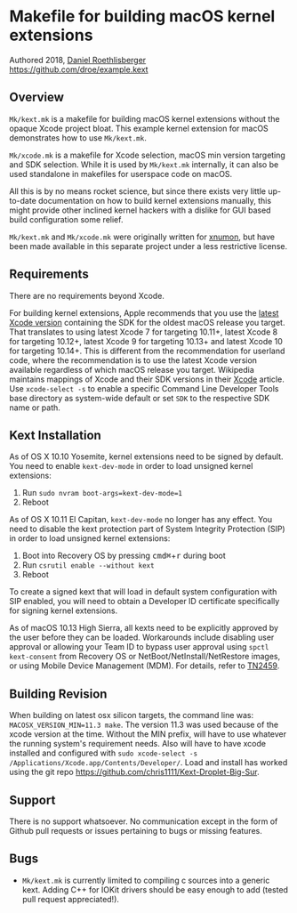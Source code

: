# Makefile for building macOS kernel extensions
Authored 2018, [Daniel Roethlisberger](//daniel.roe.ch/)  
https://github.com/droe/example.kext


## Overview

`Mk/kext.mk` is a makefile for building macOS kernel extensions without the
opaque Xcode project bloat.  This example kernel extension for macOS
demonstrates how to use `Mk/kext.mk`.

`Mk/xcode.mk` is a makefile for Xcode selection, macOS min version targeting
and SDK selection.  While it is used by `Mk/kext.mk` internally, it can also be
used standalone in makefiles for userspace code on macOS.

All this is by no means rocket science, but since there exists very little
up-to-date documentation on how to build kernel extensions manually, this might
provide other inclined kernel hackers with a dislike for GUI based build
configuration some relief.

`Mk/kext.mk` and `Mk/xcode.mk` were originally written for
[xnumon](https://github.com/droe/xnumon), but have been made available in this
separate project under a less restrictive license.


## Requirements

There are no requirements beyond Xcode.

For building kernel extensions, Apple recommends that you use the
[latest Xcode version](https://developer.apple.com/download/)
containing the SDK for the oldest macOS release you target.
That translates to using
latest Xcode 7 for targeting 10.11+,
latest Xcode 8 for targeting 10.12+,
latest Xcode 9 for targeting 10.13+ and
latest Xcode 10 for targeting 10.14+.
This is different from the recommendation for userland code, where the
recommendation is to use the latest Xcode version available regardless of which
macOS release you target.
Wikipedia maintains mappings of Xcode and their SDK versions in their
[Xcode](https://en.wikipedia.org/wiki/Xcode) article.
Use `xcode-select -s` to enable a specific Command Line Developer Tools base
directory as system-wide default or set `SDK` to the respective SDK name or
path.


## Kext Installation

As of OS X 10.10 Yosemite, kernel extensions need to be signed by default.  You
need to enable `kext-dev-mode` in order to load unsigned kernel extensions:

1.  Run `sudo nvram boot-args=kext-dev-mode=1`
2.  Reboot

As of OS X 10.11 El Capitan, `kext-dev-mode` no longer has any effect.  You
need to disable the kext protection part of System Integrity Protection (SIP)
in order to load unsigned kernel extensions:

1.  Boot into Recovery OS by pressing <kbd>cmd⌘</kbd>+<kbd>r</kbd> during boot
2.  Run `csrutil enable --without kext`
3.  Reboot

To create a signed kext that will load in default system configuration with SIP
enabled, you will need to obtain a Developer ID certificate specifically for
signing kernel extensions.

As of macOS 10.13 High Sierra, all kexts need to be explicitly approved by the
user before they can be loaded.  Workarounds include disabling user approval or
allowing your Team ID to bypass user approval using `spctl kext-consent` from
Recovery OS or NetBoot/NetInstall/NetRestore images, or using Mobile Device
Management (MDM).  For details, refer to
[TN2459](https://developer.apple.com/library/archive/technotes/tn2459/).

## Building Revision

When building on latest osx silicon targets, the command line was:
`MACOSX_VERSION_MIN=11.3 make`. The version 11.3 was used because  of the xcode
version at the time. Without the MIN prefix, will have to use whatever the running
system's requirement needs. Also will have to have xcode installed and configured
with `sudo xcode-select -s /Applications/Xcode.app/Contents/Developer/`. Load and
install has worked using the git repo https://github.com/chris1111/Kext-Droplet-Big-Sur.


## Support

There is no support whatsoever.  No communication except in the form of Github
pull requests or issues pertaining to bugs or missing features.


## Bugs

-   `Mk/kext.mk` is currently limited to compiling c sources into a generic
    kext.  Adding C++ for IOKit drivers should be easy enough to add (tested
    pull request appreciated!).

